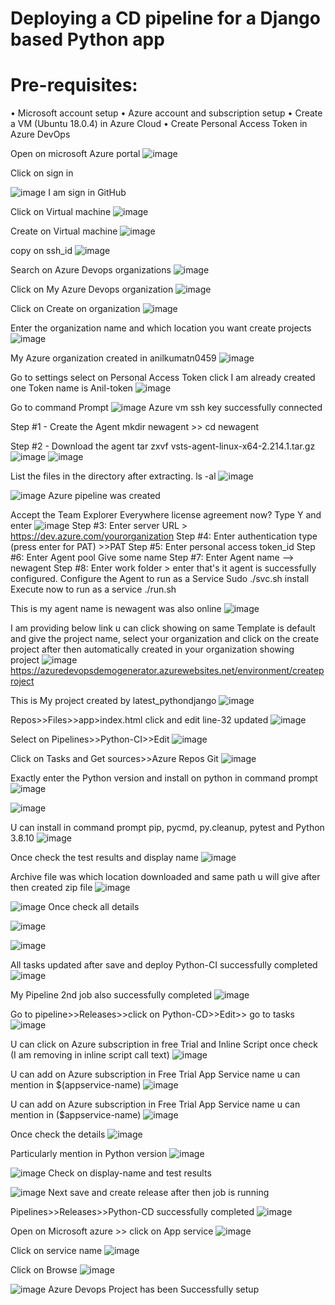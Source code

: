 # Deploying a CD pipeline for a Django based Python app

# Pre-requisites:
•	Microsoft account setup
•	Azure account and subscription setup
•	Create a VM (Ubuntu 18.0.4) in Azure Cloud
•	Create Personal Access Token in Azure DevOps

Open on microsoft Azure portal
![image](https://github.com/anilkumarn12/Deploying-a-CD-pipeline-for-a-Django-based-Python-app/assets/134625092/a0af0208-9607-4926-8083-1aa7ae5b6435)

Click on sign in

![image](https://github.com/anilkumarn12/Deploying-a-CD-pipeline-for-a-Django-based-Python-app/assets/134625092/2b374c87-dd3a-468e-b1b9-17164ac62488)
I am sign in GitHub 

Click  on Virtual machine
![image](https://github.com/anilkumarn12/Deploying-a-CD-pipeline-for-a-Django-based-Python-app/assets/134625092/4f946ee2-becd-4165-bc33-6852bf5abb70)


Create on Virtual machine
![image](https://github.com/anilkumarn12/Deploying-a-CD-pipeline-for-a-Django-based-Python-app/assets/134625092/1ebb8aea-0d6f-45a4-8b61-b43c153ae82b)


copy on ssh_id
![image](https://github.com/anilkumarn12/Deploying-a-CD-pipeline-for-a-Django-based-Python-app/assets/134625092/94d08bd3-895c-4dfc-90e5-9e30f4203ad2)


Search on  Azure Devops organizations
![image](https://github.com/anilkumarn12/Deploying-a-CD-pipeline-for-a-Django-based-Python-app/assets/134625092/859c10f3-cd0f-4f24-8537-bef3db306ff0)


Click on My Azure Devops organization
![image](https://github.com/anilkumarn12/Deploying-a-CD-pipeline-for-a-Django-based-Python-app/assets/134625092/216d01aa-0f4d-419d-b99f-011ac8ddb3e4)


Click  on Create on organization
![image](https://github.com/anilkumarn12/Deploying-a-CD-pipeline-for-a-Django-based-Python-app/assets/134625092/4b64d35c-be8d-4a68-bdf2-28ce47c07f05)


Enter the organization name and which location you want create projects
![image](https://github.com/anilkumarn12/Deploying-a-CD-pipeline-for-a-Django-based-Python-app/assets/134625092/1031fcad-e631-4392-8403-afac9657061f)


My Azure organization created in anilkumatn0459
![image](https://github.com/anilkumarn12/Deploying-a-CD-pipeline-for-a-Django-based-Python-app/assets/134625092/8f323423-c083-441b-8423-f3121ce2bc16)


Go to settings select on Personal Access Token click
I am already created one Token name is Anil-token
![image](https://github.com/anilkumarn12/Deploying-a-CD-pipeline-for-a-Django-based-Python-app/assets/134625092/4fa86524-5b25-4991-bb64-abc139bea84b)


Go to command Prompt
![image](https://github.com/anilkumarn12/Deploying-a-CD-pipeline-for-a-Django-based-Python-app/assets/134625092/ff255f63-dcd6-49b2-bef8-345f0168f812)
Azure vm ssh key successfully connected


Step #1 - Create the Agent
 mkdir newagent >> cd newagent

Step #2 - Download the agent
tar zxvf vsts-agent-linux-x64-2.214.1.tar.gz
![image](https://github.com/anilkumarn12/Deploying-a-CD-pipeline-for-a-Django-based-Python-app/assets/134625092/f8f8d414-b73c-49f3-8e5d-d9c997b97460)
![image](https://github.com/anilkumarn12/Deploying-a-CD-pipeline-for-a-Django-based-Python-app/assets/134625092/7f20a079-b472-4a86-b99b-e497effcf282)


List the files in the directory after extracting.
ls -al
![image](https://github.com/anilkumarn12/Deploying-a-CD-pipeline-for-a-Django-based-Python-app/assets/134625092/aabe6caf-5206-45a6-971f-e2a36570e62e)

![image](https://github.com/anilkumarn12/Deploying-a-CD-pipeline-for-a-Django-based-Python-app/assets/134625092/6053d636-4ef0-4498-abfc-96d8a3bcdb68)
Azure pipeline was created


Accept the Team Explorer Everywhere license agreement now?
Type Y and enter
 ![image](https://github.com/anilkumarn12/Deploying-a-CD-pipeline-for-a-Django-based-Python-app/assets/134625092/cc0b17ea-7028-4cb4-8013-9a9e27e150ad)
Step #3:
Enter server URL >
https://dev.azure.com/yourorganization
Step #4:
Enter authentication type (press enter for PAT) >>PAT
Step #5:
Enter personal access token_id
Step #6:
Enter Agent pool
Give some name
Step #7:
Enter Agent name --> newagent
Step #8:
Enter work folder > enter
that's it agent is successfully configured.
Configure the Agent to run as a Service
Sudo ./svc.sh install
Execute now to run as a service
./run.sh


This is my agent  name is newagent was also online
![image](https://github.com/anilkumarn12/Deploying-a-CD-pipeline-for-a-Django-based-Python-app/assets/134625092/d30e40dc-defa-4a4a-b586-b399c7852f9f)


I am providing below link u can click showing on same Template is default and give the project name, select your organization and click on the create project after then automatically created in your organization showing project 
![image](https://github.com/anilkumarn12/Deploying-a-CD-pipeline-for-a-Django-based-Python-app/assets/134625092/0e881dd5-42aa-4887-9145-f39e9dc1b429)
https://azuredevopsdemogenerator.azurewebsites.net/environment/createproject


This is My project  created by latest_pythondjango
![image](https://github.com/anilkumarn12/Deploying-a-CD-pipeline-for-a-Django-based-Python-app/assets/134625092/f0481f47-c46c-4873-9c8d-99dfcec53bf7)


Repos>>Files>>app>index.html click and edit line-32 updated
![image](https://github.com/anilkumarn12/Deploying-a-CD-pipeline-for-a-Django-based-Python-app/assets/134625092/dc6fd677-f65c-40be-a8fc-3ac341b9228c)


Select on Pipelines>>Python-CI>>Edit
![image](https://github.com/anilkumarn12/Deploying-a-CD-pipeline-for-a-Django-based-Python-app/assets/134625092/af98e2dd-d4f9-4214-95a4-b104333b0f75)


Click on Tasks and Get sources>>Azure Repos Git
![image](https://github.com/anilkumarn12/Deploying-a-CD-pipeline-for-a-Django-based-Python-app/assets/134625092/2bf6c8ae-9661-4af3-9ec5-a66f59df0469)


Exactly enter the Python version and install on python in command prompt
![image](https://github.com/anilkumarn12/Deploying-a-CD-pipeline-for-a-Django-based-Python-app/assets/134625092/4460f1e2-263b-4ff8-b34c-8839c7b3e65e)

![image](https://github.com/anilkumarn12/Deploying-a-CD-pipeline-for-a-Django-based-Python-app/assets/134625092/7ed40a37-2d74-45f1-8ebd-9aba6085d106)


U can install in command prompt pip, pycmd, py.cleanup, pytest and Python 3.8.10
![image](https://github.com/anilkumarn12/Deploying-a-CD-pipeline-for-a-Django-based-Python-app/assets/134625092/26457fae-3549-489e-bd81-466e7e734dd8)


Once check the test results and display name
![image](https://github.com/anilkumarn12/Deploying-a-CD-pipeline-for-a-Django-based-Python-app/assets/134625092/3bf667ba-ae70-4672-805f-8ef351ec4a8d)


Archive file was which location downloaded and same path u will give after then created zip file
![image](https://github.com/anilkumarn12/Deploying-a-CD-pipeline-for-a-Django-based-Python-app/assets/134625092/73f8443d-56f2-4cf9-8473-25cea4e9d0c1)

![image](https://github.com/anilkumarn12/Deploying-a-CD-pipeline-for-a-Django-based-Python-app/assets/134625092/f53684e8-5735-44b5-aa03-eb8cfd708571)
Once check all details


![image](https://github.com/anilkumarn12/Deploying-a-CD-pipeline-for-a-Django-based-Python-app/assets/134625092/3122f2cf-5ac8-4876-b6f6-a140eb73ce54)

![image](https://github.com/anilkumarn12/Deploying-a-CD-pipeline-for-a-Django-based-Python-app/assets/134625092/9be14a18-3908-4e9e-a703-25642b536271)


All tasks updated after save and deploy
Python-CI successfully completed
![image](https://github.com/anilkumarn12/Deploying-a-CD-pipeline-for-a-Django-based-Python-app/assets/134625092/3bf10d8d-ac41-4fec-81b7-7f30e1215dc8)


My Pipeline 2nd job also successfully completed
![image](https://github.com/anilkumarn12/Deploying-a-CD-pipeline-for-a-Django-based-Python-app/assets/134625092/fb456442-db3f-418b-ae05-a113cb445a03)


Go to pipeline>>Releases>>click on Python-CD>>Edit>> go to tasks
![image](https://github.com/anilkumarn12/Deploying-a-CD-pipeline-for-a-Django-based-Python-app/assets/134625092/986df2c1-546c-4676-b070-2e1c4b79d508)


U can click on Azure subscription in free Trial and Inline Script once check (I am removing in inline script call text)
![image](https://github.com/anilkumarn12/Deploying-a-CD-pipeline-for-a-Django-based-Python-app/assets/134625092/987b3ede-d0ea-4d44-83e7-fc94fbae9831)


U can add on Azure subscription in Free Trial
App Service name u can mention in $(appservice-name)
![image](https://github.com/anilkumarn12/Deploying-a-CD-pipeline-for-a-Django-based-Python-app/assets/134625092/88d6c733-fdd0-48b3-9379-bab4caf35c06)


U can add on Azure subscription in Free Trial
App Service name u can mention in ($appservice-name)
![image](https://github.com/anilkumarn12/Deploying-a-CD-pipeline-for-a-Django-based-Python-app/assets/134625092/f8d2a631-465d-4582-b3aa-2b19100dda59)


Once check the details
![image](https://github.com/anilkumarn12/Deploying-a-CD-pipeline-for-a-Django-based-Python-app/assets/134625092/cee0dd89-8c10-4478-9b41-7ae4325d6602)


Particularly mention in Python version
![image](https://github.com/anilkumarn12/Deploying-a-CD-pipeline-for-a-Django-based-Python-app/assets/134625092/42d76112-5933-4935-90ab-32567e71f4ae)


![image](https://github.com/anilkumarn12/Deploying-a-CD-pipeline-for-a-Django-based-Python-app/assets/134625092/6ae86db1-7184-41c5-b11a-db4025761388)
Check on display-name and test results 


![image](https://github.com/anilkumarn12/Deploying-a-CD-pipeline-for-a-Django-based-Python-app/assets/134625092/6a26ed82-20c7-4fc0-8661-3ff3b88e10b5)
Next save and create release after then job is running 


Pipelines>>Releases>>Python-CD successfully completed
![image](https://github.com/anilkumarn12/Deploying-a-CD-pipeline-for-a-Django-based-Python-app/assets/134625092/1511c22c-55b6-404d-985a-ca893ac44e15)


Open on Microsoft azure >> click on App service
![image](https://github.com/anilkumarn12/Deploying-a-CD-pipeline-for-a-Django-based-Python-app/assets/134625092/bdf9e467-81ca-43f0-93cc-6c8ec02e054d)


Click on service name
![image](https://github.com/anilkumarn12/Deploying-a-CD-pipeline-for-a-Django-based-Python-app/assets/134625092/c8a8b35b-af31-4616-ab0f-d09176997f51)


Click on Browse 
![image](https://github.com/anilkumarn12/Deploying-a-CD-pipeline-for-a-Django-based-Python-app/assets/134625092/fd2503f6-d11b-4606-b8bc-9cabfbcd4c34)


![image](https://github.com/anilkumarn12/Deploying-a-CD-pipeline-for-a-Django-based-Python-app/assets/134625092/5eef65b0-bc78-4e39-add0-0c22ebab8fbd)
Azure Devops Project has been Successfully setup
